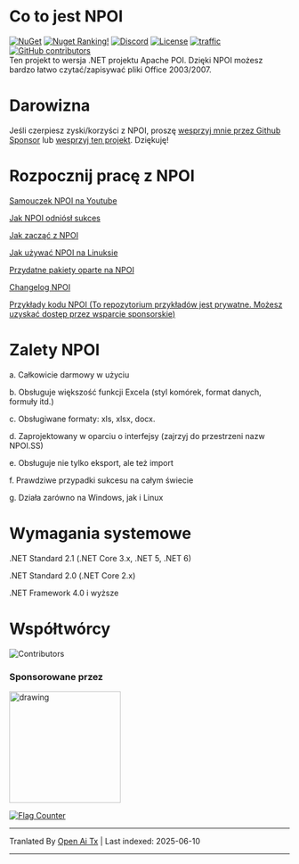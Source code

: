 Co to jest NPOI
===================
[![NuGet](https://img.shields.io/nuget/dt/npoi)](https://www.nuget.org/packages/NPOI)
[![Nuget Ranking!](https://img.shields.io/badge/Nuget%20Ranking-268-red.svg)](https://github.com/nissl-lab/npoi/issues/1532)
[![Discord](https://img.shields.io/badge/Chat-Discord-d82679.svg?logo=discord&logoColor=white)](https://discord.gg/rABUseUHme)
[![License](https://img.shields.io/badge/License-Apache%202.0-blue.svg?style=flat-square&logo=Apache)](LICENSE)
[![traffic](https://api.segment.io/v1/pixel/track?data=ewogICJ3cml0ZUtleSI6ICJBV2NjaWd1UkhKODBuNkJ4WlI4cHRaRzBINzY0RmJObCIsCiAgInVzZXJJZCI6ICJ0b255cXVzIiwKICAiZXZlbnQiOiAiTlBPSSBIb21lcGFnZSIKfQ==
)](#)
<a href="https://github.com/nissl-lab/npoi/graphs/contributors">
    <img
      src="https://img.shields.io/github/contributors/nissl-lab/npoi?logo=github&label=contributors"
      alt="GitHub contributors"
    />
  </a>
<br />
Ten projekt to wersja .NET projektu Apache POI. Dzięki NPOI możesz bardzo łatwo czytać/zapisywać pliki Office 2003/2007.<br />

Darowizna 
=========
Jeśli czerpiesz zyski/korzyści z NPOI, proszę [wesprzyj mnie przez Github Sponsor](https://github.com/sponsors/tonyqus) lub [wesprzyj ten projekt](https://github.com/nissl-lab/npoi/discussions/923). Dziękuję!

Rozpocznij pracę z NPOI
============

[Samouczek NPOI na Youtube](https://github.com/nissl-lab/npoi-tutorial)

[Jak NPOI odniósł sukces](https://tonyqus.medium.com/how-npoi-succeeds-67ceb7333eb)

[Jak zacząć z NPOI](https://github.com/nissl-lab/npoi/wiki/Getting-Started-with-NPOI)

[Jak używać NPOI na Linuksie](https://github.com/nissl-lab/npoi/wiki/How-to-use-NPOI-on-Linux)

[Przydatne pakiety oparte na NPOI](https://github.com/nissl-lab/npoi/wiki/ORM-on-NPOI)

[Changelog NPOI](https://github.com/nissl-lab/npoi/wiki/Changelog)

[Przykłady kodu NPOI (To repozytorium przykładów jest prywatne. Możesz uzyskać dostęp przez wsparcie sponsorskie)](https://github.com/sponsors/tonyqus)

Zalety NPOI
=================
a. Całkowicie darmowy w użyciu

b. Obsługuje większość funkcji Excela (styl komórek, format danych, formuły itd.)

c. Obsługiwane formaty: xls, xlsx, docx.

d. Zaprojektowany w oparciu o interfejsy (zajrzyj do przestrzeni nazw NPOI.SS)

e. Obsługuje nie tylko eksport, ale też import

f. Prawdziwe przypadki sukcesu na całym świecie

g. Działa zarówno na Windows, jak i Linux 

Wymagania systemowe
===================
.NET Standard 2.1 (.NET Core 3.x, .NET 5, .NET 6)

.NET Standard 2.0 (.NET Core 2.x)

.NET Framework 4.0 i wyższe

Współtwórcy
===================
![Contributors](https://contrib.rocks/image?repo=nissl-lab/npoi)

### Sponsorowane przez
<img src="https://github.com/user-attachments/assets/88dd41a5-9c25-43dd-ba6b-2f4f82b60ecc" alt="drawing" width="200"/>

<a href="https://info.flagcounter.com/bndt"><img src="https://s01.flagcounter.com/count/bndt/bg_FFFFFF/txt_000000/border_CCCCCC/columns_3/maxflags_20/viewers_0/labels_1/pageviews_1/flags_0/percent_0/" alt="Flag Counter" border="0"></a>


---

Tranlated By [Open Ai Tx](https://github.com/OpenAiTx/OpenAiTx) | Last indexed: 2025-06-10

---